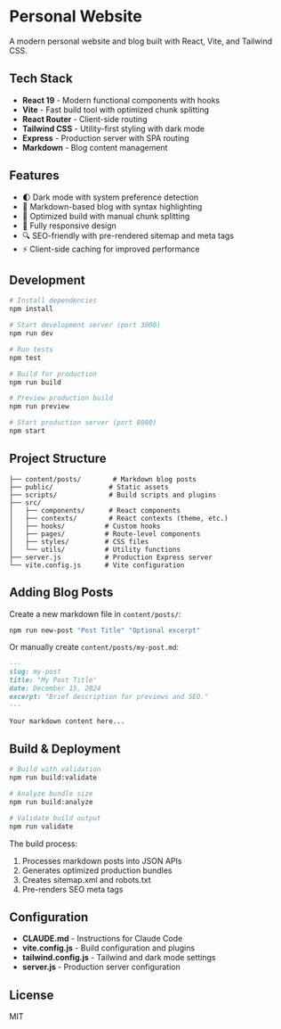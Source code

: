 # Personal Website

A modern personal website and blog built with React, Vite, and Tailwind CSS.

## Tech Stack

- **React 19** - Modern functional components with hooks
- **Vite** - Fast build tool with optimized chunk splitting
- **React Router** - Client-side routing
- **Tailwind CSS** - Utility-first styling with dark mode
- **Express** - Production server with SPA routing
- **Markdown** - Blog content management

## Features

- 🌓 Dark mode with system preference detection
- 📝 Markdown-based blog with syntax highlighting
- 🚀 Optimized build with manual chunk splitting
- 📱 Fully responsive design
- 🔍 SEO-friendly with pre-rendered sitemap and meta tags
- ⚡ Client-side caching for improved performance

## Development

```bash
# Install dependencies
npm install

# Start development server (port 3000)
npm run dev

# Run tests
npm test

# Build for production
npm run build

# Preview production build
npm run preview

# Start production server (port 8080)
npm start
```

## Project Structure

```
├── content/posts/        # Markdown blog posts
├── public/              # Static assets
├── scripts/             # Build scripts and plugins
├── src/
│   ├── components/      # React components
│   ├── contexts/        # React contexts (theme, etc.)
│   ├── hooks/          # Custom hooks
│   ├── pages/          # Route-level components
│   ├── styles/         # CSS files
│   └── utils/          # Utility functions
├── server.js           # Production Express server
└── vite.config.js      # Vite configuration
```

## Adding Blog Posts

Create a new markdown file in `content/posts/`:

```bash
npm run new-post "Post Title" "Optional excerpt"
```

Or manually create `content/posts/my-post.md`:

```markdown
---
slug: my-post
title: "My Post Title"
date: December 15, 2024
excerpt: "Brief description for previews and SEO."
---

Your markdown content here...
```

## Build & Deployment

```bash
# Build with validation
npm run build:validate

# Analyze bundle size
npm run build:analyze

# Validate build output
npm run validate
```

The build process:
1. Processes markdown posts into JSON APIs
2. Generates optimized production bundles
3. Creates sitemap.xml and robots.txt
4. Pre-renders SEO meta tags

## Configuration

- **CLAUDE.md** - Instructions for Claude Code
- **vite.config.js** - Build configuration and plugins
- **tailwind.config.js** - Tailwind and dark mode settings
- **server.js** - Production server configuration

## License

MIT